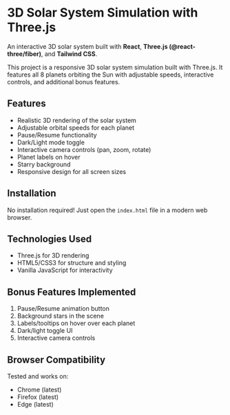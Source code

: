 # 3D Solar System Simulation with Three.js

An interactive 3D solar system built with **React**, **Three.js (@react-three/fiber)**, and **Tailwind CSS**.

This project is a responsive 3D solar system simulation built with Three.js. It features all 8 planets orbiting the Sun with adjustable speeds, interactive controls, and additional bonus features.

## Features

- Realistic 3D rendering of the solar system
- Adjustable orbital speeds for each planet
- Pause/Resume functionality
- Dark/Light mode toggle
- Interactive camera controls (pan, zoom, rotate)
- Planet labels on hover
- Starry background
- Responsive design for all screen sizes

## Installation

No installation required! Just open the `index.html` file in a modern web browser.

## Technologies Used

- Three.js for 3D rendering
- HTML5/CSS3 for structure and styling
- Vanilla JavaScript for interactivity

## Bonus Features Implemented

1. Pause/Resume animation button
2. Background stars in the scene
3. Labels/tooltips on hover over each planet
4. Dark/light toggle UI
5. Interactive camera controls

## Browser Compatibility

Tested and works on:
- Chrome (latest)
- Firefox (latest)
- Edge (latest)
